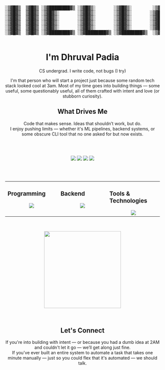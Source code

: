<div align="center">

  
<pre>
░▒▓█▓▒  ▒▓█▓▒ ░▒▓████████▓▒ ░▒▓█▓▒░       ░▒▓█▓▒░        ░▒▓██████▓▒░  
░▒▓█▓▒  ▒▓█▓▒ ░▒▓█▓▒░       ░▒▓█▓▒░       ░▒▓█▓▒░       ░▒▓█▓▒  ▒▓█▓▒░ 
░▒▓█▓▒  ▒▓█▓▒ ░▒▓█▓▒░       ░▒▓█▓▒░       ░▒▓█▓▒░       ░▒▓█▓▒  ▒▓█▓▒░ ░▒▓████████▓▒ ░▒▓██████▓▒░  ░▒▓█▓▒░       ░▒▓█▓▒░       ░▒▓█▓▒  ▒▓█▓▒░
░▒▓█▓▒  ▒▓█▓▒ ░▒▓█▓▒░       ░▒▓█▓▒░       ░▒▓█▓▒░       ░▒▓█▓▒  ▒▓█▓▒░ 
░▒▓█▓▒  ▒▓█▓▒ ░▒▓█▓▒░       ░▒▓█▓▒░       ░▒▓█▓▒░       ░▒▓█▓▒  ▒▓█▓▒░ 
░▒▓█▓▒  ▒▓█▓▒ ░▒▓████████▓▒ ░▒▓████████▓▒ ░▒▓████████▓▒  ░▒▓██████▓▒░  
                                                                  
</pre>

# I'm Dhruval Padia

CS undergrad. I write code, not bugs (I try)

I'm that person who will start a project just because some random tech stack looked cool at 3am. Most of my time goes into building things — some useful, some questionably useful, all of them crafted with intent and love (or stubborn curiosity).

## What Drives Me

Code that makes sense. Ideas that shouldn’t work, but do.  
I enjoy pushing limits — whether it's ML pipelines, backend systems, or some obscure CLI tool that no one asked for but now exists.


<br> <br>
<div>
    <a href="https://www.linkedin.com/in/dhruvalpadia/" target="_blank"><img src="https://img.shields.io/badge/-LinkedIn-blue?style=flat&logo=Linkedin&logoColor=white"/></a>
    <a target="_blank" href="mailto:padiadhruval@gmail.com"><img src="https://img.shields.io/badge/-padiadhruval@gmail.com-D14836?style=flat&logo=Gmail&logoColor=white"/></a>
    <a href="https://dhruvalpadia.site" target="_blank"><img src="https://img.shields.io/badge/-Personal%20Website-3B5998?style=flat&logo=Google-Chrome&logoColor=white"/></a>
    <a href="https://github.com/dhruval30" target="_blank"><img src="https://img.shields.io/badge/-GitHub%20Profile-24292e?style=flat&logo=GitHub&logoColor=white"/></a>
</div>

<br> <br>

<div>
<table><tr><td valign="top" width="25%">

### Programming  
<div align="center">  
    <img src="https://skillicons.dev/icons?i=python,js,java,elixir&perline=4" /> 
</div>

</td><td valign="top" width="25%">
    
### Backend
<div align="center">
    <img src="https://skillicons.dev/icons?i=nodejs,express,flask,django&perline=4" /> 
</div>

</td><td valign="top" width="25%">

### Tools & Technologies
<div align="center">
    <img src="https://skillicons.dev/icons?i=git,github,aws,vscode,mongodb,mysql&perline=4" /> 
</div>
</td>
</tr></table></div>



<!-- <p align="center">
    <a href="https://github.com/dhruval30">
        <img height="180em" src="https://github-readme-stats-git-masterrstaa-rickstaa.vercel.app/api?username=dhruval30&show_icons=true&theme=onedark&include_all_commits=true&count_private=true&hide_border=true"/>
        <img height="180em" src="https://github-readme-stats-eight-theta.vercel.app/api/top-langs/?username=dhruval30&langs_count=12&layout=compact&langs_count=8&theme=onedark&include_all_commits=true&count_private=true&hide_border=true" />
    </a>
</p>
-->
<br>
<!-- Activity Graph -->
<p>
  <a href="https://github.com/dhruval30">
    <img height=250 src="https://github-readme-activity-graph.vercel.app/graph?username=dhruval30&bg_color=282c34&color=FDFD96&line=FDFD96&point=FFFFFF&area_color=79FE96&border_radius=24.5&title_color=FDFD96&border_radius=20px"/>
  </a> 
</p>

<!-- <br>

<p>
   <a href="https://github.com/dhruval30"> 
     <img width="80%" src="https://github-readme-streak-stats.herokuapp.com/?user=dhruval30&show_icons=true&locale=en&layout=demo&theme=onedark&hide_border=true" /> 
   </a>  
</p>
-->
<br> 

## Let's Connect

If you're into building with intent — or because you had a dumb idea at 2AM and couldn't let it go — we’ll get along just fine.  
If you've ever built an entire system to automate a task that takes one minute manually — just so you could flex that it's automated — we should talk.

<div id="header">
  
<p> <a href="https://twitter.com/" target="blank"><img src="https://img.shields.io/twitter/follow/?logo=twitter&style=for-the-badge" alt="" /></a> </p>

  <img src="https://komarev.com/ghpvc/?username=dhruval30&style=for-the-badge&color=orange" alt=""/>
</div>

</div>
